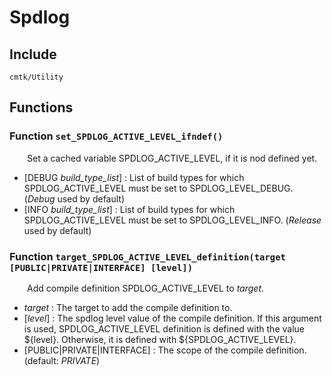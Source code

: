 
# Spdlog

## Include
`cmtk/Utility`

## Functions

### Function `set_SPDLOG_ACTIVE_LEVEL_ifndef()`

&ensp;&ensp;&ensp;&ensp;Set a cached variable SPDLOG_ACTIVE_LEVEL, if it is nod defined yet.
- [DEBUG *build_type_list*] :  List of build types for which SPDLOG_ACTIVE_LEVEL must be set to SPDLOG_LEVEL_DEBUG. (*Debug* used by default)
- [INFO *build_type_list*] :  List of build types for which SPDLOG_ACTIVE_LEVEL must be set to SPDLOG_LEVEL_INFO. (*Release* used by default)

### Function `target_SPDLOG_ACTIVE_LEVEL_definition(target [PUBLIC|PRIVATE|INTERFACE] [level])`

&ensp;&ensp;&ensp;&ensp;Add compile definition SPDLOG_ACTIVE_LEVEL to *target*.

- *target* :  The target to add the compile definition to.
- [*level*] :  The spdlog level value of the compile definition. If this argument is used, SPDLOG_ACTIVE_LEVEL definition is defined with the value ${level}. Otherwise, it is defined with ${SPDLOG_ACTIVE_LEVEL}.
- [PUBLIC|PRIVATE|INTERFACE] :  The scope of the compile definition. (default: *PRIVATE*)
